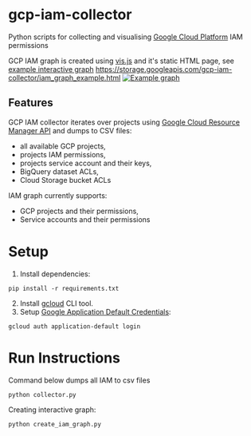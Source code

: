 # gcp-iam-collector
Python scripts for collecting and visualising [Google Cloud Platform](https://cloud.google.com/) IAM permissions

GCP IAM graph is created using [vis.js](http://visjs.org/) and it's static HTML page, see [example interactive graph](https://storage.googleapis.com/gcp-iam-collector/iam_graph_example.html)
https://storage.googleapis.com/gcp-iam-collector/iam_graph_example.html
[![Example graph](https://raw.githubusercontent.com/marcin-kolda/gcp-iam-collector/master/example_graph.png)](https://storage.googleapis.com/gcp-iam-collector/iam_graph_example.html)

## Features

GCP IAM collector iterates over projects using [Google Cloud Resource Manager API](https://cloud.google.com/resource-manager/reference/rest/v1/projects/list) and dumps to CSV files:
* all available GCP projects,
* projects IAM permissions,
* projects service account and their keys,
* BigQuery dataset ACLs,
* Cloud Storage bucket ACLs

IAM graph currently supports:
* GCP projects and their permissions,
* Service accounts and their permissions

# Setup

1. Install dependencies:
```
pip install -r requirements.txt
```
2. Install [gcloud](https://cloud.google.com/sdk/gcloud/) CLI tool.
3. Setup [Google Application Default Credentials](https://developers.google.com/identity/protocols/application-default-credentials):
```
gcloud auth application-default login
```

# Run Instructions

Command below dumps all IAM to csv files
```
python collector.py
```

Creating interactive graph:
```
python create_iam_graph.py
```
